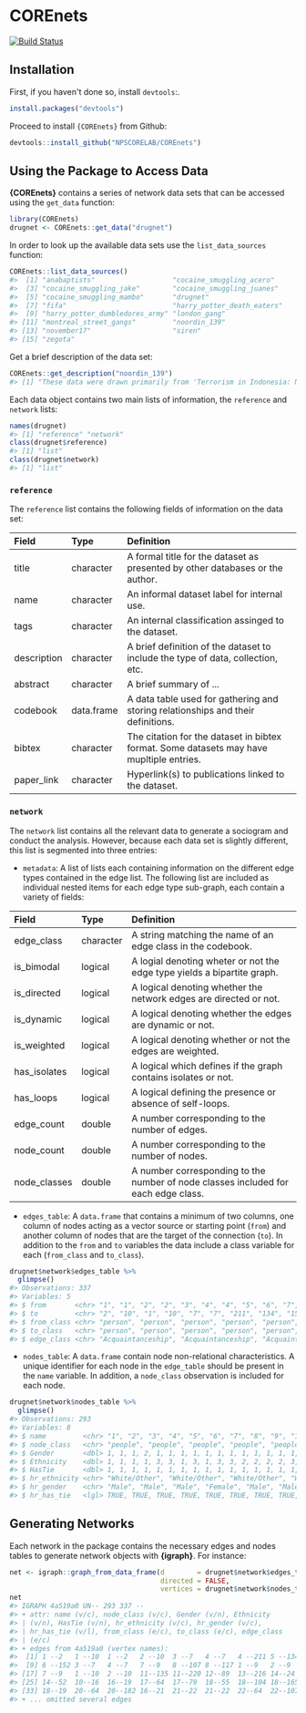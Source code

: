 
COREnets
========

[![Build Status](https://travis-ci.org/NPSCORELAB/COREnets.svg?branch=master)](https://travis-ci.org/NPSCORELAB/COREnets)

Installation
------------

First, if you haven't done so, install `devtools`:.

``` r
install.packages("devtools")
```

Proceed to install `{COREnets}` from Github:

``` r
devtools::install_github("NPSCORELAB/COREnets")
```

Using the Package to Access Data
--------------------------------

**{COREnets}** contains a series of network data sets that can be accessed using the `get_data` function:

``` r
library(COREnets)
drugnet <- COREnets::get_data("drugnet")
```

In order to look up the available data sets use the `list_data_sources` function:

``` r
COREnets::list_data_sources()
#>  [1] "anabaptists"                   "cocaine_smuggling_acero"      
#>  [3] "cocaine_smuggling_jake"        "cocaine_smuggling_juanes"     
#>  [5] "cocaine_smuggling_mambo"       "drugnet"                      
#>  [7] "fifa"                          "harry_potter_death_eaters"    
#>  [9] "harry_potter_dumbledores_army" "london_gang"                  
#> [11] "montreal_street_gangs"         "noordin_139"                  
#> [13] "november17"                    "siren"                        
#> [15] "zegota"
```

Get a brief description of the data set:

``` r
COREnets::get_description("noordin_139")
#> [1] "These data were drawn primarily from 'Terrorism in Indonesia: Noordin's Networks,' a publication of the International Crisis Group (2006) and include relational data on the 79 individuals listed in Appendix C of that publication. "
```

Each data object contains two main lists of information, the `reference` and `network` lists:

``` r
names(drugnet)
#> [1] "reference" "network"
class(drugnet$reference)
#> [1] "list"
class(drugnet$network)
#> [1] "list"
```

### `reference`

The `reference` list contains the following fields of information on the data set:

| Field       | Type       | Definition                                                                               |
|:------------|:-----------|:-----------------------------------------------------------------------------------------|
| title       | character  | A formal title for the dataset as presented by other databases or the author.            |
| name        | character  | An informal dataset label for internal use.                                              |
| tags        | character  | An internal classification assinged to the dataset.                                      |
| description | character  | A brief definition of the dataset to include the type of data, collection, etc.          |
| abstract    | character  | A brief summary of ...                                                                   |
| codebook    | data.frame | A data table used for gathering and storing relationships and their definitions.         |
| bibtex      | character  | The citation for the dataset in bibtex format. Some datasets may have mupltiple entries. |
| paper\_link | character  | Hyperlink(s) to publications linked to the dataset.                                      |

### `network`

The `network` list contains all the relevant data to generate a sociogram and conduct the analysis. However, because each data set is slightly different, this list is segmented into three entries:

-   `metadata`: A list of lists each containing information on the different edge types contained in the edge list. The following list are included as individual nested items for each edge type sub-graph, each contain a variety of fields:

<table>
<colgroup>
<col width="12%" />
<col width="10%" />
<col width="77%" />
</colgroup>
<thead>
<tr class="header">
<th align="left">Field</th>
<th align="left">Type</th>
<th align="left">Definition</th>
</tr>
</thead>
<tbody>
<tr class="odd">
<td align="left">edge_class</td>
<td align="left">character</td>
<td align="left">A string matching the name of an edge class in the codebook.</td>
</tr>
<tr class="even">
<td align="left">is_bimodal</td>
<td align="left">logical</td>
<td align="left">A logial denoting wheter or not the edge type yields a bipartite graph.</td>
</tr>
<tr class="odd">
<td align="left">is_directed</td>
<td align="left">logical</td>
<td align="left">A logical denoting whether the network edges are directed or not.</td>
</tr>
<tr class="even">
<td align="left">is_dynamic</td>
<td align="left">logical</td>
<td align="left">A logical denoting whether the edges are dynamic or not.</td>
</tr>
<tr class="odd">
<td align="left">is_weighted</td>
<td align="left">logical</td>
<td align="left">A logical denoting whether or not the edges are weighted.</td>
</tr>
<tr class="even">
<td align="left">has_isolates</td>
<td align="left">logical</td>
<td align="left">A logical which defines if the graph contains isolates or not.</td>
</tr>
<tr class="odd">
<td align="left">has_loops</td>
<td align="left">logical</td>
<td align="left">A logical defining the presence or absence of self-loops.</td>
</tr>
<tr class="even">
<td align="left">edge_count</td>
<td align="left">double</td>
<td align="left">A number corresponding to the number of edges.</td>
</tr>
<tr class="odd">
<td align="left">node_count</td>
<td align="left">double</td>
<td align="left">A number corresponding to the number of nodes.</td>
</tr>
<tr class="even">
<td align="left">node_classes</td>
<td align="left">double</td>
<td align="left">A number corresponding to the number of node classes included for each edge class.</td>
</tr>
</tbody>
</table>

-   `edges_table`: A `data.frame` that contains a minimum of two columns, one column of nodes acting as a vector source or starting point (`from`) and another column of nodes that are the target of the connection (`to`). In addition to the `from` and `to` variables the data include a class variable for each (`from_class` and `to_class`).

``` r
drugnet$network$edges_table %>%
  glimpse()
#> Observations: 337
#> Variables: 5
#> $ from       <chr> "1", "1", "2", "2", "3", "4", "4", "5", "6", "7", "7"…
#> $ to         <chr> "2", "10", "1", "10", "7", "7", "211", "134", "152", …
#> $ from_class <chr> "person", "person", "person", "person", "person", "pe…
#> $ to_class   <chr> "person", "person", "person", "person", "person", "pe…
#> $ edge_class <chr> "Acquaintanceship", "Acquaintanceship", "Acquaintance…
```

-   `nodes_table`: A `data.frame` contain node non-relational characteristics. A unique identifier for each node in the `edge_table` should be present in the `name` variable. In addition, a `node_class` observation is included for each node.

``` r
drugnet$network$nodes_table %>%
  glimpse()
#> Observations: 293
#> Variables: 8
#> $ name         <chr> "1", "2", "3", "4", "5", "6", "7", "8", "9", "10", …
#> $ node_class   <chr> "people", "people", "people", "people", "people", "…
#> $ Gender       <dbl> 1, 1, 1, 2, 1, 1, 1, 1, 1, 1, 1, 1, 1, 1, 1, 1, 1, …
#> $ Ethnicity    <dbl> 1, 1, 1, 1, 3, 3, 1, 3, 1, 3, 3, 2, 2, 2, 2, 3, 3, …
#> $ HasTie       <dbl> 1, 1, 1, 1, 1, 1, 1, 1, 1, 1, 1, 1, 1, 1, 1, 1, 1, …
#> $ hr_ethnicity <chr> "White/Other", "White/Other", "White/Other", "White…
#> $ hr_gender    <chr> "Male", "Male", "Male", "Female", "Male", "Male", "…
#> $ hr_has_tie   <lgl> TRUE, TRUE, TRUE, TRUE, TRUE, TRUE, TRUE, TRUE, TRU…
```

Generating Networks
-------------------

Each network in the package contains the necessary edges and nodes tables to generate network objects with **{igraph}**. For instance:

``` r
net <- igraph::graph_from_data_frame(d        = drugnet$network$edges_table,
                                     directed = FALSE, 
                                     vertices = drugnet$network$nodes_table)
net
#> IGRAPH 4a519a0 UN-- 293 337 -- 
#> + attr: name (v/c), node_class (v/c), Gender (v/n), Ethnicity
#> | (v/n), HasTie (v/n), hr_ethnicity (v/c), hr_gender (v/c),
#> | hr_has_tie (v/l), from_class (e/c), to_class (e/c), edge_class
#> | (e/c)
#> + edges from 4a519a0 (vertex names):
#>  [1] 1 --2   1 --10  1 --2   2 --10  3 --7   4 --7   4 --211 5 --134
#>  [9] 6 --152 3 --7   4 --7   7 --9   8 --107 8 --117 1 --9   2 --9  
#> [17] 7 --9   1 --10  2 --10  11--135 11--220 12--89  13--216 14--24 
#> [25] 14--52  10--16  16--19  17--64  17--79  18--55  18--104 18--165
#> [33] 18--19  20--64  20--182 16--21  21--22  21--22  22--64  22--107
#> + ... omitted several edges
```
